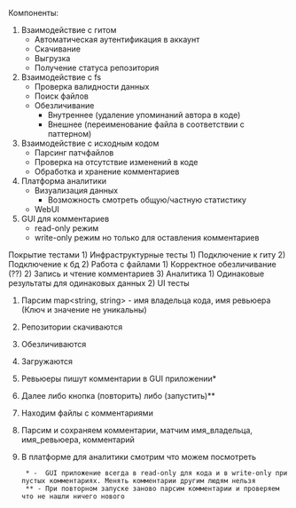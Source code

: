 Компоненты:
1) Взаимодействие с гитом
	- Автоматическая аутентификация в аккаунт
	- Скачивание
	- Выгрузка
	- Получение статуса репозитория	
2) Взаимодействие с fs
	- Проверка валидности данных
	- Поиск файлов
	- Обезличивание
		-  Внутреннее (удаление упоминаний автора в коде)
		- Внешнее (переименование файла в соответствии с паттерном) 
3) Взаимодействие с исходным кодом
	- Парсинг патчфайлов
	- Проверка на отсутствие изменений в коде
	- Обработка и хранение комментариев
4) Платформа аналитики
	- Визуализация данных 
		- Возможность смотреть общую/частную статистику 
	- WebUI
5) GUI для комментариев
	- read-only режим
	- write-only режим но только для оставления комментариев


Покрытие тестами
	1) Инфраструктурные тесты
			1) Подключение к гиту
			2) Подключение к бд
	2) Работа с файлами
		1) Корректное обезличивание (??)
		2) Запись и чтение комментариев
	3) Аналитика
		1) Одинаковые результаты для одинаковых данных
		2) UI тесты

1) Парсим map<string, string>  - имя владельца кода, имя ревьюера (Ключ и значение не уникальны)
2) Репозитории скачиваются
3) Обезличиваются
4) Загружаются
5) Ревьюеры пишут комментарии в GUI приложении*
6) Далее либо кнопка (повторить) либо (запустить)**
7) Находим файлы с комментариями
8) Парсим и сохраняем комментарии, матчим имя_владельца, имя_ревьюера, комментарий
9) В платформе для аналитики смотрим что можем посмотреть

		* -  GUI приложение всегда в read-only для кода и в write-only при пустых комментариях. Менять комментарии другим людям нельзя
		** - При повторном запуске заново парсим комментарии и проверяем что не нашли ничего нового